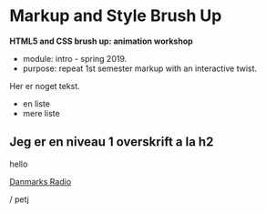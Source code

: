 Markup and Style Brush Up
=========================

**HTML5 and CSS brush up: animation workshop**

* module: intro - spring 2019.
* purpose: repeat 1st semester markup with an interactive twist.

Her er noget tekst.

* en liste
* mere liste

## Jeg er en niveau 1 overskrift a la h2
hello

[Danmarks Radio](https://www.dr.dk)


/ petj
 